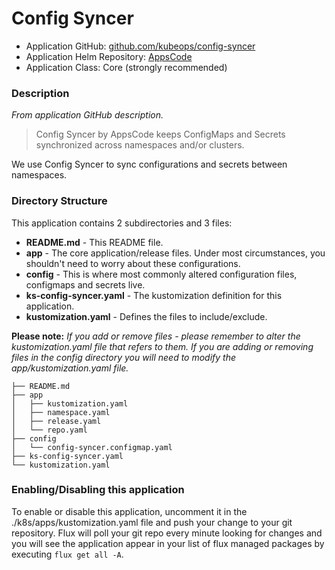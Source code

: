 # Config Syncer

* Application GitHub: [github.com/kubeops/config-syncer](https://github.com/kubeops/config-syncer)
* Application Helm Repository: [AppsCode](https://charts.appscode.com/stable/)
* Application Class: Core (strongly recommended)

### Description

*From application GitHub description.*

> Config Syncer by AppsCode keeps ConfigMaps and Secrets synchronized across namespaces and/or clusters.

We use Config Syncer to sync configurations and secrets between namespaces.

### Directory Structure

This application contains 2 subdirectories and 3 files:

* **README.md** \- This README file\.
* **app** \- The core application/release files\. Under most circumstances\, you shouldn't need to worry about these configurations\.
* **config** \- This is where most commonly altered configuration files\, configmaps and secrets live\.
* **ks-config-syncer.yaml** \- The kustomization definition for this application\.
* **kustomization.yaml** \- Defines the files to include/exclude\.

**Please note:** *If you add or remove files - please remember to alter the kustomization.yaml file that refers to them. If you are adding or removing files in the config directory you will need to modify the app/kustomization.yaml file.*

```
├── README.md
├── app
│   ├── kustomization.yaml
│   ├── namespace.yaml
│   ├── release.yaml
│   └── repo.yaml
├── config
│   └── config-syncer.configmap.yaml
├── ks-config-syncer.yaml
└── kustomization.yaml
```

### Enabling/Disabling this application

To enable or disable this application, uncomment it in the ./k8s/apps/kustomization.yaml file and push your change to your git repository. Flux will poll your git repo every minute looking for changes and you will see the application appear in your list of flux managed packages by executing `flux get all -A`.